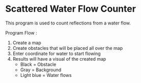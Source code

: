 # Scattered Water Flow Counter

This program is used to count reflections from a water flow.

Program Flow :
1. Create a map
2. Create obstacles that will be placed all over the map
3. Enter coordinate for water to start flowing
4. Results will have a visual of the created map
   - Black = Obstacle
   - Gray = Background
   - Light blue = Water flows
